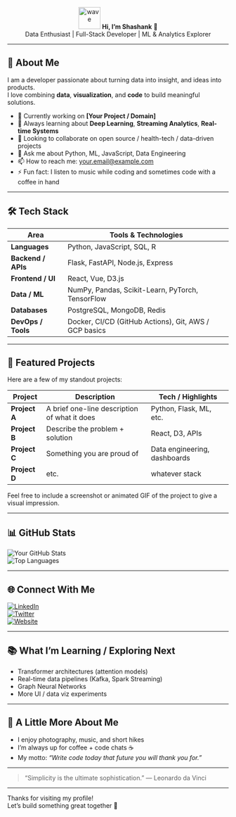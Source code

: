<!-- 👋 Animated wave / greeting -->
<p align="center">
  <img src="https://media.giphy.com/media/hvRJCLFzcasrR4ia7z/giphy.gif" width="50px" alt="wave" />
  <strong>Hi, I’m Shashank</strong> 👋  
  <br>
  Data Enthusiast | Full-Stack Developer | ML & Analytics Explorer  
</p>

---

## 🚀 About Me

I am a developer passionate about turning data into insight, and ideas into products.  
I love combining **data**, **visualization**, and **code** to build meaningful solutions.

- 🔭 Currently working on **[Your Project / Domain]**  
- 🌱 Always learning about **Deep Learning**, **Streaming Analytics**, **Real-time Systems**  
- 👯 Looking to collaborate on open source / health-tech / data-driven projects  
- 💬 Ask me about Python, ML, JavaScript, Data Engineering  
- 📫 How to reach me: your.email@example.com  
- ⚡ Fun fact: I listen to music while coding and sometimes code with a coffee in hand  

---

## 🛠 Tech Stack

| Area | Tools & Technologies |
|------|----------------------|
| **Languages** | Python, JavaScript, SQL, R |
| **Backend / APIs** | Flask, FastAPI, Node.js, Express |
| **Frontend / UI** | React, Vue, D3.js |
| **Data / ML** | NumPy, Pandas, Scikit-Learn, PyTorch, TensorFlow |
| **Databases** | PostgreSQL, MongoDB, Redis |
| **DevOps / Tools** | Docker, CI/CD (GitHub Actions), Git, AWS / GCP basics |


---

## 🎯 Featured Projects

Here are a few of my standout projects:

| Project | Description | Tech / Highlights |
|--------|-------------|-------------------|
| **Project A** | A brief one-line description of what it does | Python, Flask, ML, etc. |
| **Project B** | Describe the problem + solution | React, D3, APIs |
| **Project C** | Something you are proud of | Data engineering, dashboards |
| **Project D** | etc. | whatever stack |

Feel free to include a screenshot or animated GIF of the project to give a visual impression.

---

## 📊 GitHub Stats

<!-- GitHub Stats Cards / Widgets -->
![Your GitHub Stats](https://github-readme-stats.vercel.app/api?username=okkshashank&show_icons=true&theme=radical)  
![Top Languages](https://github-readme-stats.vercel.app/api/top-langs/?username=okkshashank&layout=compact&theme=radical)  

---

## 🌐 Connect With Me

[![LinkedIn](https://img.shields.io/badge/LinkedIn-%230077B5?style=for-the-badge&logo=linkedin&logoColor=white)](https://www.linkedin.com/in/your-linkedin)  
[![Twitter](https://img.shields.io/badge/Twitter-%231DA1F2?style=for-the-badge&logo=twitter&logoColor=white)](https://twitter.com/your_twitter)  
[![Website](https://img.shields.io/badge/Website-Visit-Me-!-?style=for-the-badge&logo=github&logoColor=white)](https://your-website.com)

---

## 📚 What I’m Learning / Exploring Next

- Transformer architectures (attention models)  
- Real-time data pipelines (Kafka, Spark Streaming)  
- Graph Neural Networks  
- More UI / data viz experiments  

---

## 🎉 A Little More About Me

- I enjoy photography, music, and short hikes  
- I’m always up for coffee + code chats ☕  
- My motto: *“Write code today that future you will thank you for.”*  

---

> “Simplicity is the ultimate sophistication.” — Leonardo da Vinci  

---

Thanks for visiting my profile!  
Let’s build something great together 🚀  
